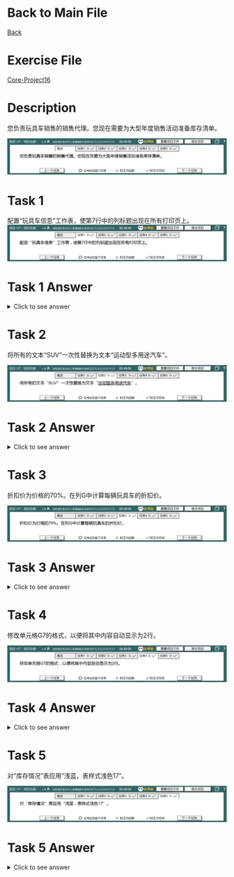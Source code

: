 # Back to Main File
[Back](../README.md)

# Exercise File
[Core-Project16](MOS-Excel2016-Core-Project16.xlsx)

# Description
您负责玩具车销售的销售代理。您现在需要为大型年度销售活动准备库存清单。

![Description](Task/desc.jpg)
# Task 1
配置“玩具车信息”工作表，使第7行中的列标题出现在所有打印页上。
![Task1](Task/Task1.jpg)
# Task 1 Answer
<details>
  <summary>Click to see answer</summary>

![Task1_Answer](Excel2016-Core-Project16-Answer/P16-T1.gif)
</details>

# Task 2
将所有的文本“SUV”一次性替换为文本“运动型多用途汽车”。

![Task2](Task/Task2.jpg)
# Task 2 Answer
<details>
  <summary>Click to see answer</summary>

![Task2_Answer](Excel2016-Core-Project16-Answer/P16-T2.gif)
</details>

# Task 3
折扣价为价格的70%。在列G中计算每辆玩具车的折扣价。

![Task3](Task/Task3.jpg)
# Task 3 Answer
<details>
  <summary>Click to see answer</summary>

![Task3_Answer](Excel2016-Core-Project16-Answer/P16-T3.gif)
</details>


# Task 4
修改单元格G7的格式，以便将其中内容自动显示为2行。

![Task4](Task/Task4.jpg)
# Task 4 Answer
<details>
  <summary>Click to see answer</summary>

![Task4_Answer](Excel2016-Core-Project16-Answer/P16-T4.gif)
</details>

# Task 5
对“库存情况”表应用“浅蓝，表样式浅色17”。

![Task5](Task/Task5.jpg)
# Task 5 Answer
<details>
  <summary>Click to see answer</summary>

![Task5_Answer](Excel2016-Core-Project16-Answer/P16-T5.gif)
</details>